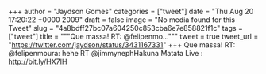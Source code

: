 
+++
author = "Jaydson Gomes"
categories = ["tweet"]
date = "Thu Aug 20 17:20:22 +0000 2009"
draft = false
image = "No media found for this Tweet"
slug = "4a8bdff27bc07a604250c853cba6e7e858821f1c"
tags = ["tweet"]
title = """Que massa! RT: @felipenmo..."""
tweet = true
tweet_url = "https://twitter.com/jaydson/status/3431167331"
+++
Que massa! RT: @felipenmoura: hehe RT @jimmynephHakuna Matata Live : http://bit.ly/HX7IH
